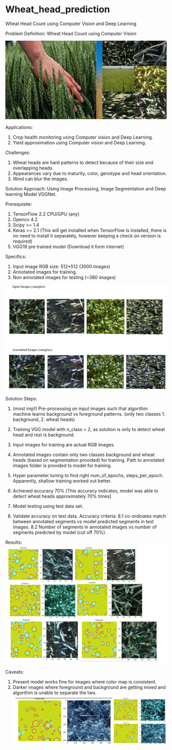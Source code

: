 # Wheat_head_prediction
Wheat Head Count using Computer Vision and Deep Learning


Problem Definition:
Wheat Head Count using Computer Vision 


![alt text](https://github.com/Deepika-Sharma08/Wheat_head_prediction/blob/master/supporting_images/Wheat.png?raw=true)





















Applications: 
1. Crop health monitoring using Computer vision and Deep Learning.
2. Yield approximation using Computer vision and Deep Learning.


Challenges: 
1. Wheat heads are hard patterns to detect because of their size and overlapping heads.
2. Appearances vary due to maturity, color, genotype and head orientation.
3. Wind can blur the images.


Solution Approach:
Using Image Processing, Image Segmentation and Deep learning Model VGGNet.

Prerequisite:
1. TensorFlow 2.2 CPU/GPU (any)
2. Opencv 4.2
3. Scipy >= 1.4
4. Keras >= 2.1 (This will get installed when TensorFlow is installed, there is no need to install it separately, however keeping a check on version is required)
5. VGG19 pre trained model (Download it form internet)


Specifics:
1. Input image RGB size: 512*512 (3000 images)
2. Annotated images for training.
3. Non annotated images for testing (~380 images)



![alt text](https://github.com/Deepika-Sharma08/Wheat_head_prediction/blob/master/supporting_images/Input%20and%20Annotated.png?raw=true)













Solution Steps:
1. (most imp!) Pre-processing on input images such that algorithm machine learns background vs foreground patterns. (only two classes 1. background, 2. wheat heads)

2. Training VGG model with n_class = 2, as solution is only to detect wheat head and rest is background.
3. Input images for training are actual RGB images.
4. Annotated images contain only two classes background and wheat heads (based on segmentation provided) for training. Path to annotated images folder is provided to model for training.
5. Hyper parameter tuning to find right num_of_epochs, steps_per_epoch. Apparently, shallow training worked out better.

6. Achieved accuracy 70% [This accuracy indicates, model was able to detect wheat heads approximately 70% times]
7. Model testing using test data set.

8. Validate accuracy on test data. Accuracy criteria: 
8.1 co-ordinates match between annotated segments vs model predicted segments in test images.
8.2 Number of segments in annotated images vs number of segments predicted by model (cut off 70%).



Results:
![alt text](https://github.com/Deepika-Sharma08/Wheat_head_prediction/blob/master/supporting_images/Prediction.png?raw=true)
















Caveats:
1. Present model works fine for images where color map is consistent.
2. Darker images where foreground and background are getting mixed and algorithm is unable to separate the two.
![alt text](https://github.com/Deepika-Sharma08/Wheat_head_prediction/blob/master/supporting_images/Caveats.png?raw=true)








